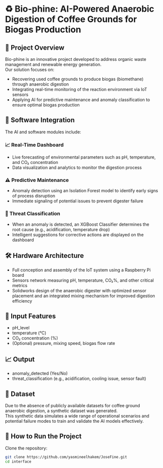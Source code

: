 # ♻️ Bio-phine: AI-Powered Anaerobic Digestion of Coffee Grounds for Biogas Production

## 🔧 Project Overview
Bio-phine is an innovative project developed to address organic waste management and renewable energy generation.  
Our solution focuses on:

- Recovering used coffee grounds to produce biogas (biomethane) through anaerobic digestion
- Integrating real-time monitoring of the reaction environment via IoT sensors
- Applying AI for predictive maintenance and anomaly classification to ensure optimal biogas production

## 🧠 Software Integration
The AI and software modules include:

### 📈 Real-Time Dashboard
- Live forecasting of environmental parameters such as pH, temperature, and CO₂ concentration
- Data visualization and analytics to monitor the digestion process

### ⚠️ Predictive Maintenance
- Anomaly detection using an Isolation Forest model to identify early signs of process disruption
- Immediate signaling of potential issues to prevent digester failure

### 🧪 Threat Classification
- When an anomaly is detected, an XGBoost Classifier determines the root cause (e.g., acidification, temperature drop)
- Intelligent suggestions for corrective actions are displayed on the dashboard

## 🛠️ Hardware Architecture
- Full conception and assembly of the IoT system using a Raspberry Pi board
- Sensors network measuring pH, temperature, CO₂%, and other critical metrics
- Solidworks design of the anaerobic digester with optimized sensor placement and an integrated mixing mechanism for improved digestion efficiency

## 🎯 Input Features
- pH_level
- temperature (°C)
- CO₂ concentration (%)
- (Optional) pressure, mixing speed, biogas flow rate

## 📈 Output
- anomaly_detected (Yes/No)
- threat_classification (e.g., acidification, cooling issue, sensor fault)

## 🧪 Dataset
Due to the absence of publicly available datasets for coffee ground anaerobic digestion, a synthetic dataset was generated.  
This synthetic data simulates a wide range of operational scenarios and potential failure modes to train and validate the AI models effectively.

## 🚀 How to Run the Project
Clone the repository:
```bash
git clone https://github.com/yasmineelhakem/JoseFine.git
cd interface
